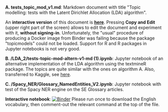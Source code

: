 **A. tests_topic_mod_v1.md**: Markdown document with title "Topic modelling: tests with the Latent Dirichlet Allocation (LDA) algorithm". 

An **interactive version** of this document is **[here](https://www.kaggle.com/spiliopoulos/topic-modeling-lda/notebook)**. Pressing **Copy and Edit** (upper right part of the screen) allows to edit the document and experiment with it, **without signing-in**. Unfortunately, the "usual" procedure of producing a Docker image from Binder was failing because the package "topicmodels" could not be loaded. Support for R and R packages in Jupyter notebooks is not very good. 

**B. /LDA_2/tests-topic-mod-altern-v1-md (1).ipynb**: Jupyter notebook of an alternative implementation of the LDA algorithm using the textmineR package. The topics are quite similar with the ones on algorithm A. Also, transferred to Kaggle, see [here](https://www.kaggle.com/spiliopoulos/tests-topic-mod-altern-v1-md).

**C. /Spacy_NER/Glossary_NamedEntities_V2.ipynb**: Jupyter notebook with test of the Spacy NER engine on the SE Glossary articles.

**Interactive notebook**:
[![Binder](https://mybinder.org/badge_logo.svg)](https://mybinder.org/v2/gh/KSpiliop/Spacy_NER/main?filepath=Glossary_NamedEntities_V2.ipynb)
Please run once to download the English vocabulary, then comment-out the relevant command at the top of the file.


